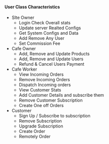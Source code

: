 #### User Class Characteristics
- SIte Owner
	- Login Check Overall stats
	- Update server Realted Configs
	- Get System Configs and Data
	- Add Remove Any User 
	- Set Commission Fee
- Cafe Owner
	- Add, Remove and Update Products
	- Add, Remove and Update Users
	- Refund & Cancel Users Payment
- Cafe Worker
	- View Incoming Orders 
	- Remove Incoming Orders
	- Dispatch Incoming orders
	- View Customer Stats
	- Add Customer Details and subscribe them
	- Remove Customer Subscription
	- Create One off Orders
- Customer
	- Sign Up / Subscribe to subscription
	- Remove Subscription
	- Upgrade Subscription
	- Create Order
	- Remotely Order 

